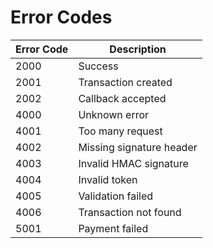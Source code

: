 # Error Codes

| Error Code | Description              |
| ---------- | ------------------------ |
| 2000       | Success                  |
| 2001       | Transaction created      |
| 2002       | Callback accepted        |
| 4000       | Unknown error            |
| 4001       | Too many request         |
| 4002       | Missing signature header |
| 4003       | Invalid HMAC signature   |
| 4004       | Invalid token            |
| 4005       | Validation failed        |
| 4006       | Transaction not found    |
| 5001       | Payment failed           |
